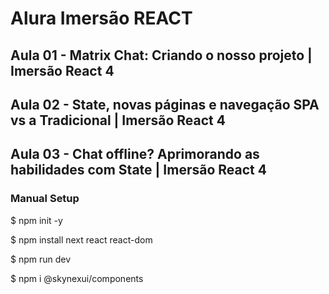 # Alura Imersão REACT

## Aula 01 - Matrix Chat: Criando o nosso projeto | Imersão React 4
## Aula 02 - State, novas páginas e navegação SPA vs a Tradicional | Imersão React 4

## Aula 03 - Chat offline? Aprimorando as habilidades com State | Imersão React 4

### Manual Setup

$ npm init -y

$ npm install next react react-dom

$ npm run dev

$ npm i @skynexui/components